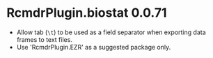 # RcmdrPlugin.biostat 0.0.71

* Allow tab (`\t`) to be used as a field separator when exporting data frames to text files.
* Use 'RcmdrPlugin.EZR' as a suggested package only.

